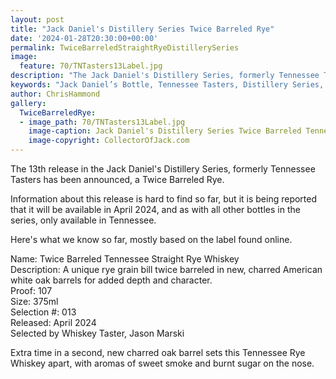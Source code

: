 ```yaml
---
layout: post
title: "Jack Daniel's Distillery Series Twice Barreled Rye"
date: '2024-01-28T20:30:00+00:00'
permalink: TwiceBarreledStraightRyeDistillerySeries
image:
  feature: 70/TNTasters13Label.jpg
description: "The Jack Daniel's Distillery Series, formerly Tennessee Tasters has a new release for 2024, a Twice Barreled Rye."
keywords: "Jack Daniel’s Bottle, Tennessee Tasters, Distillery Series, Rye, Twice Barreled, Twice Barreled Rye"
author: ChrisHammond
gallery:
  TwiceBarreledRye:
  - image_path: 70/TNTasters13Label.jpg
    image-caption: Jack Daniel's Distillery Series Twice Barreled Tennessee Straight Rye Whiskey  
    image-copyright: CollectorOfJack.com
---
```

The 13th release in the Jack Daniel's Distillery Series, formerly Tennessee Tasters has been announced, a Twice Barreled Rye. 

Information about this release is hard to find so far, but it is being reported that it will be available in April 2024, and as with all other bottles in the series, only available in Tennessee.

Here's what we know so far, mostly based on the label found online.

Name: Twice Barreled Tennessee Straight Rye Whiskey  
Description: A unique rye grain bill twice barreled in new, charred American white oak barrels for added depth and character.  
Proof: 107  
Size: 375ml  
Selection #: 013  
Released: April 2024  
Selected by Whiskey Taster, Jason Marski  

Extra time in a second, new charred oak barrel sets this Tennessee Rye Whiskey apart, with aromas of sweet smoke and burnt sugar on the nose.